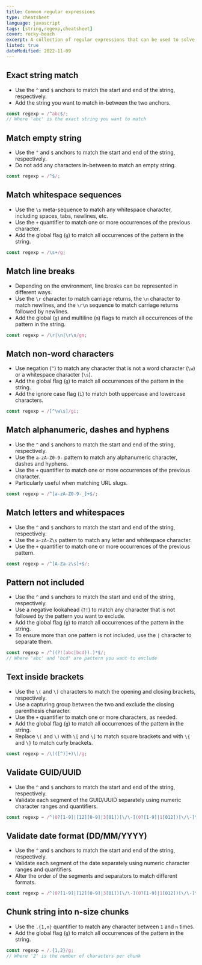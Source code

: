 ```yaml
---
title: Common regular expressions
type: cheatsheet
language: javascript
tags: [string,regexp,cheatsheet]
cover: rocky-beach
excerpt: A collection of regular expressions that can be used to solve common problems.
listed: true
dateModified: 2022-11-09
---
```


## Exact string match

- Use the `^` and `$` anchors to match the start and end of the string, respectively.
- Add the string you want to match in-between the two anchors.

```js
const regexp = /^abc$/;
// Where 'abc' is the exact string you want to match
```

## Match empty string

- Use the `^` and `$` anchors to match the start and end of the string, respectively.
- Do not add any characters in-between to match an empty string.

```js
const regexp = /^$/;
```

## Match whitespace sequences

- Use the `\s` meta-sequence to match any whitespace character, including spaces, tabs, newlines, etc.
- Use the `+` quantifier to match one or more occurrences of the previous character.
- Add the global flag (`g`) to match all occurrences of the pattern in the string.

```js
const regexp = /\s+/g;
```

## Match line breaks

- Depending on the environment, line breaks can be represented in different ways.
- Use the `\r` character to match carriage returns, the `\n` character to match newlines, and the `\r\n` sequence to match carriage returns followed by newlines.
- Add the global (`g`) and multiline (`m`) flags to match all occurrences of the pattern in the string.

```js
const regexp = /\r|\n|\r\n/gm;
```

## Match non-word characters

- Use negation (`^`) to match any character that is not a word character (`\w`) or a whitespace character (`\s`).
- Add the global flag (`g`) to match all occurrences of the pattern in the string.
- Add the ignore case flag (`i`) to match both uppercase and lowercase characters.

```js
const regexp = /[^\w\s]/gi;
```

## Match alphanumeric, dashes and hyphens

- Use the `^` and `$` anchors to match the start and end of the string, respectively.
- Use the `a-zA-Z0-9-` pattern to match any alphanumeric character, dashes and hyphens.
- Use the `+` quantifier to match one or more occurrences of the previous character.
- Particularly useful when matching URL slugs.

```js
const regexp = /^[a-zA-Z0-9-_]+$/;
```

## Match letters and whitespaces

- Use the `^` and `$` anchors to match the start and end of the string, respectively.
- Use the `a-zA-Z\s` pattern to match any letter and whitespace character.
- Use the `+` quantifier to match one or more occurrences of the previous pattern.

```js
const regexp = /^[A-Za-z\s]+$/;
```

## Pattern not included

- Use the `^` and `$` anchors to match the start and end of the string, respectively.
- Use a negative lookahead (`?!`) to match any character that is not followed by the pattern you want to exclude.
- Add the global flag (`g`) to match all occurrences of the pattern in the string.
- To ensure more than one pattern is not included, use the `|` character to separate them.

```js
const regexp = /^((?!(abc|bcd)).)*$/;
// Where 'abc' and 'bcd' are pattern you want to exclude
```

## Text inside brackets

- Use the `\(` and `\)` characters to match the opening and closing brackets, respectively.
- Use a capturing group between the two and exclude the closing parenthesis character.
- Use the `+` quantifier to match one or more characters, as needed.
- Add the global flag (`g`) to match all occurrences of the pattern in the string.
- Replace `\(` and `\)` with `\[` and `\]` to match square brackets and with `\{` and `\}` to match curly brackets.

```js
const regexp = /\(([^)]+)\)/g;
```

## Validate GUID/UUID

- Use the `^` and `$` anchors to match the start and end of the string, respectively.
- Validate each segment of the GUID/UUID separately using numeric character ranges and quantifiers.

```js
const regexp = /^(0?[1-9]|[12][0-9]|3[01])[\/\-](0?[1-9]|1[012])[\/\-]\d{4}$/;
```

## Validate date format (DD/MM/YYYY)

- Use the `^` and `$` anchors to match the start and end of the string, respectively.
- Validate each segment of the date separately using numeric character ranges and quantifiers.
- Alter the order of the segments and separators to match different formats.

```js
const regexp = /^(0?[1-9]|[12][0-9]|3[01])[\/\-](0?[1-9]|1[012])[\/\-]\d{4}$/;
```

## Chunk string into n-size chunks

- Use the `.{1,n}` quantifier to match any character between `1` and `n` times.
- Add the global flag (`g`) to match all occurrences of the pattern in the string.

```js
const regexp = /.{1,2}/g;
// Where '2' is the number of characters per chunk
```
